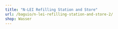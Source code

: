 ```yaml
---
title: "N-LEI Refilling Station and Store"
url: /baguio/n-lei-refilling-station-and-store-2/
shop: Wasser
---
```

